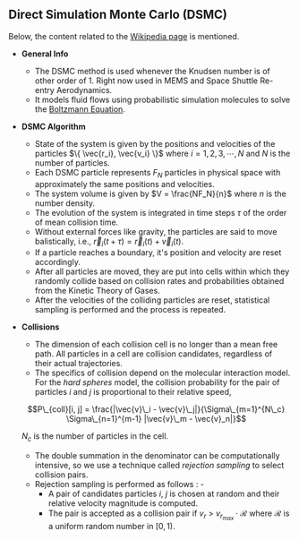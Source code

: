 ## Direct Simulation Monte Carlo (DSMC)

Below, the content related to the [Wikipedia page](https://en.wikipedia.org/wiki/Direct_simulation_Monte_Carlo) is mentioned.

- **General Info**
	- The DSMC method is used whenever the Knudsen number is of other order of 1. Right now used in MEMS and Space Shuttle Re-entry Aerodynamics.
	- It models fluid flows using probabilistic simulation molecules to solve the [Boltzmann Equation](https://en.wikipedia.org/wiki/Boltzmann_equation).
- **DSMC Algorithm**
	- State of the system is given by the positions and velocities of the particles $\{ \vec{r_i}, \vec{v_i} \}$ where $i = 1, 2, 3, \cdots, N$ and $N$ is the number of particles.
	- Each DSMC particle represents $F_N$ particles in physical space with approximately the same positions and velocities.
	- The system volume is given by $V = \frac{NF_N}{n}$ where $n$ is the number density.
	- The evolution of the system is integrated in time steps $\tau$ of the order of mean collision time.
	- Without external forces like gravity, the particles are said to move balistically, i.e., $\vec{r}_i(t + \tau) = \vec{r}_i(t) + \vec{v}_i(t)$.
	- If a particle reaches a boundary, it's position and velocity are reset accordingly.
	- After all particles are moved, they are put into cells within which they randomly collide based on collision rates and probabilities obtained from the Kinetic Theory of Gases.
	- After the velocities of the colliding particles are reset, statistical sampling is performed and the process is repeated.
- **Collisions**
	- The dimension of each collision cell is no longer than a mean free path. All particles in a cell are collision candidates, regardless of their actual trajectories.
	- The specifics of collision depend on the molecular interaction model. For the _hard spheres_ model, the collision probability for the pair of particles $i$ and $j$ is proportional to their relative speed,
	
	$$P\_{coll}[i, j] = \frac{|\vec{v}\_i - \vec{v}\_j|}{\Sigma\_{m=1}^{N\_c} \Sigma\_{n=1}^{m-1} |\vec{v}\_m - \vec{v}_n|}$$
	
	$N_c$ is the number of particles in the cell.
	- The double summation in the denominator can be computationally intensive, so we use a technique called _rejection sampling_ to select collision pairs.
	- Rejection sampling is performed as follows : -
		- A pair of candidates particles $i$, $j$ is chosen at random and their relative velocity magnitude is computed.
		- The pair is accepted as a collision pair if $v_r$ > $v_r_{max} \cdot \mathcal{R}$ where $\mathcal{R}$ is a uniform random number in $[0,1)$.
